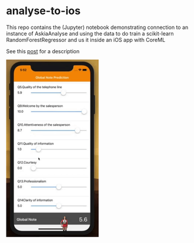 # analyse-to-ios
This repo contains the (Jupyter) notebook demonstrating connection to an instance of AskiaAnalyse and using the data to do train a scikit-learn RandomForestRegressor
and us it inside an iOS app with CoreML

See this [post](https://blog.askia.com/askiaanalysis/pragmatic-machine-learning---from-analyse-to-ios/) for a description

![](prediction.gif)

